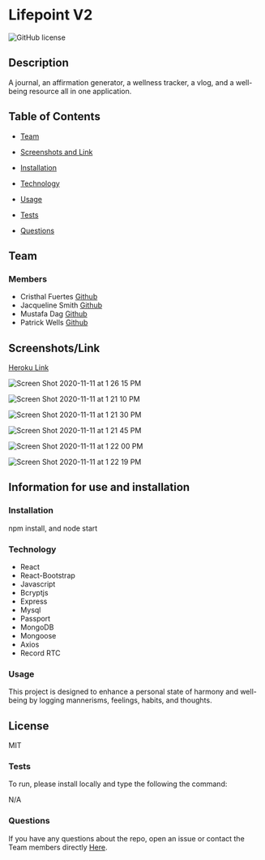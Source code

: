 
# Lifepoint V2

![GitHub license](https://img.shields.io/badge/license-MIT-blue)

## Description 

A journal, an affirmation generator, a wellness tracker, a vlog, and a well-being resource all in one application.

## Table of Contents 

* [Team](#Team)

* [Screenshots and Link](#Screenshots/Link)

* [Installation](#Installation)

* [Technology](#Technology)

* [Usage](#Usage)

* [Tests](#Tests)

* [Questions](#Questions)

## Team

### Members

* Cristhal Fuertes [Github](https://github.com/CMFuertes)
* Jacqueline Smith [Github](https://github.com/jerseyjackpot)
* Mustafa Dag [Github](https://github.com/mustafadag84)
* Patrick Wells [Github](https://github.com/black03mach)

## Screenshots/Link

[Heroku Link](https://limitless-sea-16220.herokuapp.com/)

![Screen Shot 2020-11-11 at 1 26 15 PM](https://user-images.githubusercontent.com/64985702/98850882-6ca2dc80-2423-11eb-8e7b-e5085221b8d9.png)

![Screen Shot 2020-11-11 at 1 21 10 PM](https://user-images.githubusercontent.com/64985702/98850895-70366380-2423-11eb-903c-8b47f0b42ad5.png)

![Screen Shot 2020-11-11 at 1 21 30 PM](https://user-images.githubusercontent.com/64985702/98850901-73315400-2423-11eb-8789-3860d18a6dd5.png)

![Screen Shot 2020-11-11 at 1 21 45 PM](https://user-images.githubusercontent.com/64985702/98850910-775d7180-2423-11eb-8ab5-c3e4694dfb00.png)

![Screen Shot 2020-11-11 at 1 22 00 PM](https://user-images.githubusercontent.com/64985702/98850916-7a586200-2423-11eb-9761-538f520bad33.png)

![Screen Shot 2020-11-11 at 1 22 19 PM](https://user-images.githubusercontent.com/64985702/98850924-7fb5ac80-2423-11eb-91a2-657549a8979e.png)

## Information for use and installation

### Installation 

npm install, and node start

### Technology

* React 
* React-Bootstrap
* Javascript
* Bcryptjs
* Express
* Mysql
* Passport
* MongoDB
* Mongoose
* Axios
* Record RTC

### Usage 

This project is designed to enhance a personal state of harmony and well-being by logging mannerisms, feelings, habits, and thoughts.

## License 

MIT

### Tests 
To run, please install locally and type the following the command:

N/A

### Questions 

If you have any questions about the repo, open an issue or contact the Team members directly [Here](#Team).
